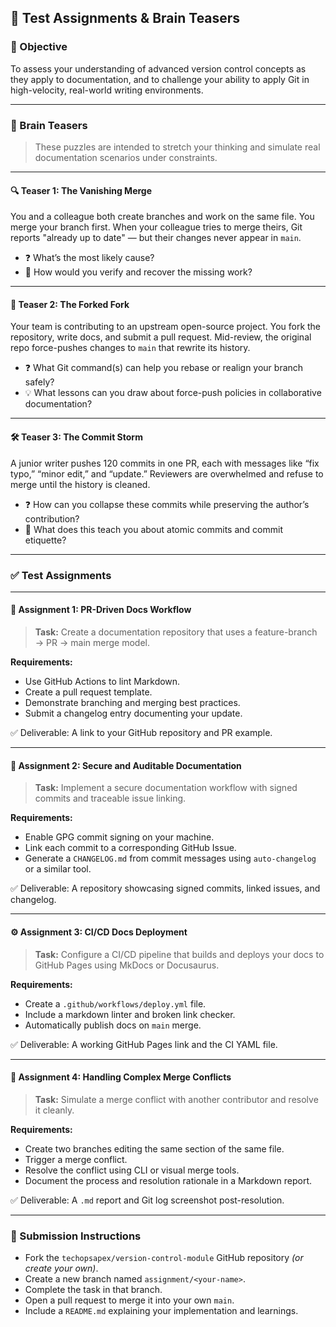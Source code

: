 ## 🧪 Test Assignments & Brain Teasers

### 🎯 Objective

To assess your understanding of advanced version control concepts as they apply to documentation, and to challenge your ability to apply Git in high-velocity, real-world writing environments.

---

### 🧠 Brain Teasers

> These puzzles are intended to stretch your thinking and simulate real documentation scenarios under constraints.

---

#### 🔍 Teaser 1: The Vanishing Merge

You and a colleague both create branches and work on the same file. You merge your branch first. When your colleague tries to merge theirs, Git reports "already up to date" — but their changes never appear in `main`.

* ❓ What’s the most likely cause?
* 🔧 How would you verify and recover the missing work?

---

#### 🧩 Teaser 2: The Forked Fork

Your team is contributing to an upstream open-source project. You fork the repository, write docs, and submit a pull request. Mid-review, the original repo force-pushes changes to `main` that rewrite its history.

* ❓ What Git command(s) can help you rebase or realign your branch safely?
* 💡 What lessons can you draw about force-push policies in collaborative documentation?

---

#### 🛠 Teaser 3: The Commit Storm

A junior writer pushes 120 commits in one PR, each with messages like “fix typo,” “minor edit,” and “update.” Reviewers are overwhelmed and refuse to merge until the history is cleaned.

* ❓ How can you collapse these commits while preserving the author’s contribution?
* 🧬 What does this teach you about atomic commits and commit etiquette?

---

### ✅ Test Assignments

---

#### 📄 Assignment 1: PR-Driven Docs Workflow

> **Task:** Create a documentation repository that uses a feature-branch → PR → main merge model.

**Requirements:**

* Use GitHub Actions to lint Markdown.
* Create a pull request template.
* Demonstrate branching and merging best practices.
* Submit a changelog entry documenting your update.

✅ Deliverable: A link to your GitHub repository and PR example.

---

#### 🔐 Assignment 2: Secure and Auditable Documentation

> **Task:** Implement a secure documentation workflow with signed commits and traceable issue linking.

**Requirements:**

* Enable GPG commit signing on your machine.
* Link each commit to a corresponding GitHub Issue.
* Generate a `CHANGELOG.md` from commit messages using `auto-changelog` or a similar tool.

✅ Deliverable: A repository showcasing signed commits, linked issues, and changelog.

---

#### ⚙️ Assignment 3: CI/CD Docs Deployment

> **Task:** Configure a CI/CD pipeline that builds and deploys your docs to GitHub Pages using MkDocs or Docusaurus.

**Requirements:**

* Create a `.github/workflows/deploy.yml` file.
* Include a markdown linter and broken link checker.
* Automatically publish docs on `main` merge.

✅ Deliverable: A working GitHub Pages link and the CI YAML file.

---

#### 🔄 Assignment 4: Handling Complex Merge Conflicts

> **Task:** Simulate a merge conflict with another contributor and resolve it cleanly.

**Requirements:**

* Create two branches editing the same section of the same file.
* Trigger a merge conflict.
* Resolve the conflict using CLI or visual merge tools.
* Document the process and resolution rationale in a Markdown report.

✅ Deliverable: A `.md` report and Git log screenshot post-resolution.

---

### 📌 Submission Instructions

* Fork the `techopsapex/version-control-module` GitHub repository *(or create your own)*.
* Create a new branch named `assignment/<your-name>`.
* Complete the task in that branch.
* Open a pull request to merge it into your own `main`.
* Include a `README.md` explaining your implementation and learnings.
